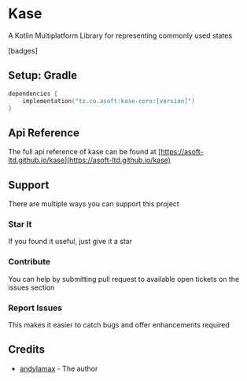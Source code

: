 # Kase

A Kotlin Multiplatform Library for representing commonly used states

[badges]

## Setup: Gradle

```kotlin
dependencies {
    implementation("tz.co.asoft:kase-core:[version]")
}
```

## Api Reference
The full api reference of kase can be found at [https://asoft-ltd.github.io/kase](https://asoft-ltd.github.io/kase)

## Support

There are multiple ways you can support this project

### Star It

If you found it useful, just give it a star

### Contribute

You can help by submitting pull request to available open tickets on the issues section

### Report Issues

This makes it easier to catch bugs and offer enhancements required

## Credits

- [andylamax](https://github.com/andylamax) - The author